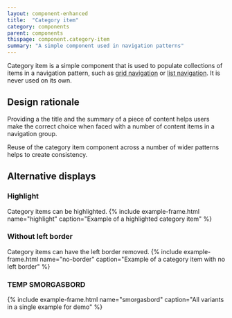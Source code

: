 ```yaml
---
layout: component-enhanced
title:  "Category item"
category: components
parent: components
thispage: component.category-item
summary: "A simple component used in navigation patterns"
---
```


Category item is a simple component that is used to populate collections of items in a navigation pattern, such as [grid navigation](/patterns/grid-navigation) or [list navigation](/patterns/list-navigation). It is never used on its own.

## Design rationale

Providing a the title and the summary of a piece of content helps users make the correct choice when faced with a number of content items in a navigation group.

Reuse of the category item component across a number of wider patterns helps to create consistency.

## Alternative displays

### Highlight
Category items can be highlighted.
{% include example-frame.html name="highlight" caption="Example of a highlighted category item" %}

### Without left border
Category items can have the left border removed.
{% include example-frame.html name="no-border" caption="Example of a category item with no left border" %}


### TEMP SMORGASBORD

{% include example-frame.html name="smorgasbord" caption="All variants in a single example for demo" %}
